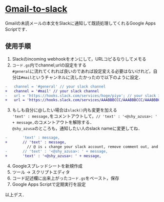# [Gmail-to-slack](https://shyazusa.github.io/gmail-to-slack/)

Gmailの未読メールの本文をSlackに通知して既読処理してくれるGoogle Apps Scriptです．  

## 使用手順

1. Slackのincoming webhookをオンにして，URLコピるなりしてメモる
2. `コード.gs`内でchannel,urlの設定をする  
  `#general`に流れてくれれば良いのであれば設定変える必要はないけれど，自分は`#mail`というチャンネルに流したかったので以下のように設定．

  ```diff
-   channel = '#general' // your slack channel
+   channel = '#mail' // your slack channel
-   url = 'https://hooks.slack.com/services/hoge/piyo'; // your slack incoming webhook url
+   url = 'https://hooks.slack.com/services/AAABBBCCC/AAABBBCCC/AAABBBCCCDDDEEEFFFGGGHHH'; // your slack incoming webhook url
```

3. もしも自分に@したい場合は`slack()`内も変更を加える  
  `'text' : message,`をコメントアウトして，`// 'text' : '<@shy_azusa>: ' + message,`のコメントアウトを解除する．  
  `@shy_azusa`のところも，通知したい人のslack nameに変更してね．

  ```diff
-       'text' : message,
+       // 'text' : message,
            // @ is ↓ change your slack account, remove comment out, and ↑ comment out
-       // 'text' : '<@shy_azusa>: ' + message,
+       'text' : '<@shy_azusa>: ' + message,
```

4. Googleスプレッドシートを新規作成
5. ツール → スクリプトエディタ
6. コード記述欄に出来上がった`コード.gs`をペースト，保存
7. Google Apps Scriptで定期実行を設定

以上デス．
